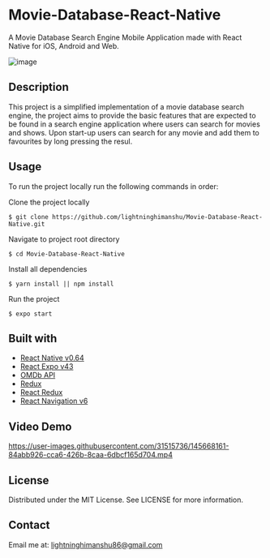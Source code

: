 # Movie-Database-React-Native
A Movie Database Search Engine Mobile Application made with React Native for iOS, Android and Web.

![image](https://user-images.githubusercontent.com/31515736/145668132-8bc358aa-3bcc-4c4d-986e-8bb341fe4881.png)


## Description
This project is a simplified implementation of a movie database search engine, the project aims to provide the basic features that are expected to be found in a search engine application where users can search for movies and shows. Upon start-up users can search for any movie and add them to favourites by long pressing the resul.

## Usage
To run the project locally run the following commands in order:

Clone the project locally

    $ git clone https://github.com/lightninghimanshu/Movie-Database-React-Native.git

Navigate to project root directory

    $ cd Movie-Database-React-Native


Install all dependencies

    $ yarn install || npm install

Run the project 

    $ expo start

## Built with
- [React Native v0.64](https://reactnative.dev/docs/getting-started)
- [React Expo v43](https://docs.expo.dev/)
- [OMDb API](http://www.omdbapi.com/)
- [Redux](https://redux.js.org/introduction/getting-started)
- [React Redux](https://react-redux.js.org/introduction/getting-started)
- [React Navigation v6](https://reactnavigation.org/docs/getting-started)

## Video Demo
https://user-images.githubusercontent.com/31515736/145668161-84abb926-cca6-426b-8caa-6dbcf165d704.mp4


## License
Distributed under the MIT License. See LICENSE for more information.

## Contact
Email me at: lightninghimanshu86@gmail.com

